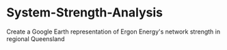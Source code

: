 # System-Strength-Analysis
Create a Google Earth representation of Ergon Energy's network strength in regional Queensland
